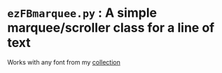 # `ezFBmarquee.py` : A simple marquee/scroller class for a line of text
Works with any font from my [collection](/)  
